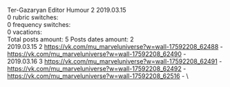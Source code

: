 Ter-Gazaryan	Editor Humour 2 2019.03.15\
0 rubric switches:\
0 frequency switches:\
0 vacations:\
Total posts amount: 5	Posts dates amount: 2\
2019.03.15 2 https://vk.com/mu_marveluniverse?w=wall-17592208_62488 - https://vk.com/mu_marveluniverse?w=wall-17592208_62490 - \
2019.03.16 3 https://vk.com/mu_marveluniverse?w=wall-17592208_62491 - https://vk.com/mu_marveluniverse?w=wall-17592208_62492 - https://vk.com/mu_marveluniverse?w=wall-17592208_62516 - \
